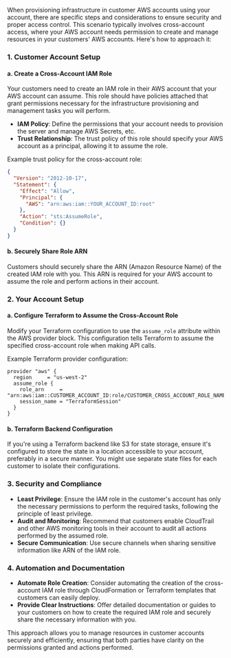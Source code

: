 When provisioning infrastructure in customer AWS accounts using your account, there are specific steps and considerations to ensure security and proper access control. This scenario typically involves cross-account access, where your AWS account needs permission to create and manage resources in your customers' AWS accounts. Here's how to approach it:

### 1. Customer Account Setup

#### a. **Create a Cross-Account IAM Role**

Your customers need to create an IAM role in their AWS account that your AWS account can assume. This role should have policies attached that grant permissions necessary for the infrastructure provisioning and management tasks you will perform.

- **IAM Policy**: Define the permissions that your account needs to provision the server and manage AWS Secrets, etc.
- **Trust Relationship**: The trust policy of this role should specify your AWS account as a principal, allowing it to assume the role.

Example trust policy for the cross-account role:

```json
{
  "Version": "2012-10-17",
  "Statement": {
    "Effect": "Allow",
    "Principal": {
      "AWS": "arn:aws:iam::YOUR_ACCOUNT_ID:root"
    },
    "Action": "sts:AssumeRole",
    "Condition": {}
  }
}
```

#### b. **Securely Share Role ARN**

Customers should securely share the ARN (Amazon Resource Name) of the created IAM role with you. This ARN is required for your AWS account to assume the role and perform actions in their account.

### 2. Your Account Setup

#### a. **Configure Terraform to Assume the Cross-Account Role**

Modify your Terraform configuration to use the `assume_role` attribute within the AWS provider block. This configuration tells Terraform to assume the specified cross-account role when making API calls.

Example Terraform provider configuration:

```hcl
provider "aws" {
  region     = "us-west-2"
  assume_role {
    role_arn     = "arn:aws:iam::CUSTOMER_ACCOUNT_ID:role/CUSTOMER_CROSS_ACCOUNT_ROLE_NAME"
    session_name = "TerraformSession"
  }
}
```

#### b. **Terraform Backend Configuration**

If you're using a Terraform backend like S3 for state storage, ensure it's configured to store the state in a location accessible to your account, preferably in a secure manner. You might use separate state files for each customer to isolate their configurations.

### 3. Security and Compliance

- **Least Privilege**: Ensure the IAM role in the customer's account has only the necessary permissions to perform the required tasks, following the principle of least privilege.
- **Audit and Monitoring**: Recommend that customers enable CloudTrail and other AWS monitoring tools in their account to audit all actions performed by the assumed role.
- **Secure Communication**: Use secure channels when sharing sensitive information like ARN of the IAM role.

### 4. Automation and Documentation

- **Automate Role Creation**: Consider automating the creation of the cross-account IAM role through CloudFormation or Terraform templates that customers can easily deploy.
- **Provide Clear Instructions**: Offer detailed documentation or guides to your customers on how to create the required IAM role and securely share the necessary information with you.

This approach allows you to manage resources in customer accounts securely and efficiently, ensuring that both parties have clarity on the permissions granted and actions performed.
